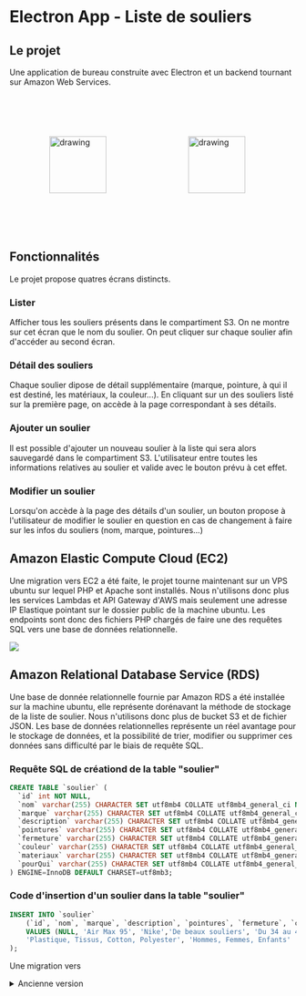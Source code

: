 # Electron App - Liste de souliers

## Le projet

Une application de bureau construite avec Electron et un backend tournant sur Amazon Web Services.
<br><br>
<img src="https://upload.wikimedia.org/wikipedia/commons/thumb/9/91/Electron_Software_Framework_Logo.svg/1200px-Electron_Software_Framework_Logo.svg.png" alt="drawing" width="100" style="margin:70px"/>
<img src="https://upload.wikimedia.org/wikipedia/commons/thumb/9/93/Amazon_Web_Services_Logo.svg/1200px-Amazon_Web_Services_Logo.svg.png" alt="drawing" width="100" style="margin:70px"/>

## Fonctionnalités

Le projet propose quatres écrans distincts.

### Lister

Afficher tous les souliers présents dans le compartiment S3. On ne montre sur cet écran que le nom du soulier.
On peut cliquer sur chaque soulier afin d'accéder au second écran.

### Détail des souliers

Chaque soulier dipose de détail supplémentaire (marque, pointure, à qui il est destiné, les matériaux, la couleur...).
En cliquant sur un des souliers listé sur la première page, on accède à la page correspondant à ses détails.

### Ajouter un soulier

Il est possible d'ajouter un nouveau soulier à la liste qui sera alors sauvegardé dans le compartiment S3.
L'utilisateur entre toutes les informations relatives au soulier et valide avec le bouton prévu à cet effet.

### Modifier un soulier

Lorsqu'on accède à la page des détails d'un soulier, un bouton propose à l'utilisateur de modifier le soulier en question
en cas de changement à faire sur les infos du souliers (nom, marque, pointures...)

## Amazon Elastic Compute Cloud (EC2)

Une migration vers EC2 a été faite, le projet tourne maintenant sur un VPS ubuntu sur lequel PHP et Apache sont installés.
Nous n'utilisons donc plus les services Lambdas et API Gateway d'AWS mais seulement une adresse IP Elastique pointant sur le dossier
public de la machine ubuntu. Les endpoints sont donc des fichiers PHP chargés de faire une des requêtes SQL vers une base de données
relationnelle.

<img src="https://pedalsup.com/wp-content/uploads/2021/08/b57774c.png"></img>

## Amazon Relational Database Service (RDS)

Une base de donnée relationnelle fournie par Amazon RDS a été installée sur la machine ubuntu, elle représente dorénavant la méthode de
stockage de la liste de soulier. Nous n'utilisons donc plus de bucket S3 et de fichier JSON. Les base de données relationnelles représente un
réel avantage pour le stockage de données, et la possibilité de trier, modifier ou supprimer ces données sans difficulté par le biais de
requête SQL.

### Requête SQL de créationd de la table "soulier"

```sql
CREATE TABLE `soulier` (
  `id` int NOT NULL,
  `nom` varchar(255) CHARACTER SET utf8mb4 COLLATE utf8mb4_general_ci NOT NULL,
  `marque` varchar(255) CHARACTER SET utf8mb4 COLLATE utf8mb4_general_ci NOT NULL,
  `description` varchar(255) CHARACTER SET utf8mb4 COLLATE utf8mb4_general_ci NOT NULL,
  `pointures` varchar(255) CHARACTER SET utf8mb4 COLLATE utf8mb4_general_ci NOT NULL,
  `fermeture` varchar(255) CHARACTER SET utf8mb4 COLLATE utf8mb4_general_ci NOT NULL,
  `couleur` varchar(255) CHARACTER SET utf8mb4 COLLATE utf8mb4_general_ci NOT NULL,
  `materiaux` varchar(255) CHARACTER SET utf8mb4 COLLATE utf8mb4_general_ci NOT NULL,
  `pourQui` varchar(255) CHARACTER SET utf8mb4 COLLATE utf8mb4_general_ci NOT NULL
) ENGINE=InnoDB DEFAULT CHARSET=utf8mb3;
```

### Code d'insertion d'un soulier dans la table "soulier"

```sql
INSERT INTO `soulier`
    (`id`, `nom`, `marque`, `description`, `pointures`, `fermeture`, `couleur`, `materiaux`, `pourQui`)
    VALUES (NULL, 'Air Max 95', 'Nike','De beaux souliers', 'Du 34 au 48', 'Lacets', 'Bleu, Rouge, Jaune, Blanc, Noir, Gris',
    'Plastique, Tissus, Cotton, Polyester', 'Hommes, Femmes, Enfants'
);
```

Une migration vers 

<details close>
<summary>Ancienne version</summary>
<br>
## Le projet

Une application de bureau construite avec Electron et un backend serverless AWS
<br><br>
<img src="https://upload.wikimedia.org/wikipedia/commons/thumb/9/91/Electron_Software_Framework_Logo.svg/1200px-Electron_Software_Framework_Logo.svg.png" alt="drawing" width="100" style="margin:70px"/>
<img src="https://upload.wikimedia.org/wikipedia/commons/thumb/9/93/Amazon_Web_Services_Logo.svg/1200px-Amazon_Web_Services_Logo.svg.png" alt="drawing" width="100" style="margin:70px"/>

## Fonctionnalités

Le projet propose trois écrans distincts.

### Lister

Afficher tous les souliers présents dans le compartiment S3. On ne montre sur cet écran que le nom du soulier.
On peut cliquer sur chaque soulier afin d'accéder au second écran.

### Détail des souliers

Chaque soulier dipose de détail supplémentaire (marque, pointure, à qui il est destiné, les matériaux, la couleur...).
En cliquant sur un des souliers listé sur la première page, on accède à la page correspondant à ses détails.

### Ajouter un soulier

Il est possible d'ajouter un nouveau soulier à la liste qui sera alors sauvegardé dans le compartiment S3.
L'utilisateur entre toutes les informations relatives au soulier et valide avec le bouton prévu à cet effet.

## Backend serverless avec AWS

### Fonctions Lambda

Trois fonctions Lambda (Node.js) sont stockées sur AWS. Pour chacune, un déclencheur du type API Gateway est activé,
à l'écoute des requêtes GET ou POST. Pour accéder au fonctions lambdas, visitez <a href="https://github.com/noah-blanchard/electron-aws-app/tree/master/lambda">ce dossier</a>.

<img src="https://upload.wikimedia.org/wikipedia/commons/thumb/d/d9/Node.js_logo.svg/1200px-Node.js_logo.svg.png" alt="drawing" width="100" style="margin:70px"/>
<img src="https://images.squarespace-cdn.com/content/v1/51814c87e4b0c1fda9c1fc50/1528473310893-RH0HG7R5C0QURMFQJBSU/600px-AWS_Lambda_logo.svg.png?format=500w" alt="drawing" width="100" style="margin:70px"/>
<img src="https://s3-us-west-2.amazonaws.com/assertible/blog/aws-api-gateway-icon.png" alt="drawing" width="100" style="margin:70px"/>

### Bucket S3

La liste de soulier est stockée dans un compartiment S3, dans un fichier JSON.
Ce fichier est lu ou édité selon la fonction lambda déclenchée.

Exemple de données contenues dans le fichie JSON.

```json
[
    {
        "nom": "SuperFast",
        "marque": "Geox",
        "description": "les chaussures qui respirent",
        "couleur": "bleu",
        "materiaux": "plastique 90%, coton 10%",
        "pourQui": "enfant",
        "pointure": "32-37",
        "fermeture": "zip",
        "id": 0
    },
    {
        "nom": "Air Max 97",
        "marque": "Nike",
        "description": "Ceci est une chaussure Nike",
        "couleur": "rouge",
        "materiaux": "plastique 80%, coton 20%",
        "pourQui": "homme",
        "pointure": "40-45",
        "fermeture": "lacet",
        "id": 1
    }
]
```
### API Gateway

Pour ce projet, des déclencheurs ont été mis en place pour les fonctions Lambdas.
Ce sont des API à l'écoute des requêtes HTTP.
* L'API de la fonction d'ajout écoute les requêtes POST
* L'API des fonctions pour lister et chercher par id écoute les requêtes GET

Lorsque ces portes d'entrée reçoivent une requête, elle déclenche les fonctions Lambda et
renvoient du contenu au client (l'application électron).
</details>
